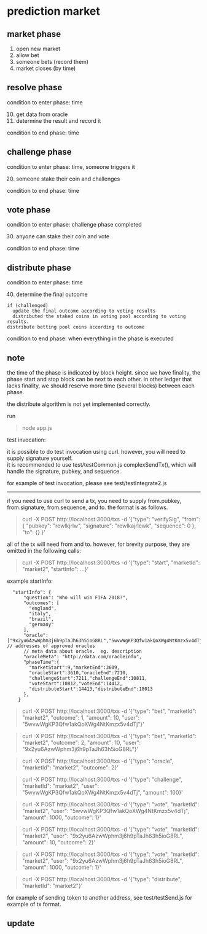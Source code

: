 prediction market
=======================

## market phase
1. open new market
2. allow bet
3. someone bets (record them)
4. market closes (by time)

## resolve phase

condition to enter phase: time

10. get data from oracle
11. determine the result and record it

condition to end phase: time

## challenge phase

condition to enter phase: time, someone triggers it

20. someone stake their coin and challenges

condition to end phase: time

## vote phase

condition to enter phase: challenge phase completed

30. anyone can stake their coin and vote

condition to end phase: time

## distribute phase
condition to enter phase: time

40. determine the final outcome

```
if (challenged)
  update the final outcome according to voting results
  distributed the staked coins in voting pool according to voting results.
distribute betting pool coins according to outcome
```

condition to end phase: when everything in the phase is executed




## note

the time of the phase is indicated by block height.  since we have finality, the
phase start and stop block can be next to each other.  in other ledger that
lacks finality, we should reserve more time (several blocks) between each phase.  


the distribute algorithm is not yet implemented correctly.



run
> node app.js


test invocation:

it is possible to do test invocation using curl.  however, you will need to supply signature yourself.  
it is recommended to use test/testCommon.js complexSendTx(), which will handle the signature, pubkey, and sequence.  

for example of test invocation, please see test/testIntegrate2.js

--------

if you need to use curl to send a tx, you need to supply from.pubkey, from.signature, from.sequence, and to.  the format is as follows.
> curl -X POST http://localhost:3000/txs -d '{"type": "verifySig", "from": { "pubkey": "rewlkjrlw", "signature": "rewlkajrlewk", "sequence": 0 }, "to": {} }'

all of the tx will need from and to.  however, for brevity purpose, they are omitted in the following calls:

> curl -X POST http://localhost:3000/txs -d '{"type": "start", "marketId": "market2", "startInfo": ...}'

example startInfo:
```
  "startInfo": {
      "question": "Who will win FIFA 2018?",
      "outcomes": [
        "england",
        "italy",
        "brazil",
        "germany"
      ],
      "oracle": ["9x2yu6AzwWphm3j6h9pTaJh63h5ioG8RL","5wvwWgKP3Qfw1akQoXWg4NtKmzx5v4dTj"], // addresses of approved oracles
      // meta data about oracle.  eg. description
      "oracleMeta": "http://data.com/oracleinfo",
      "phaseTime":{
        "marketStart":9,"marketEnd":3609,
        "oracleStart":3610,"oracleEnd":7210,
        "challengeStart":7211,"challengeEnd":10811,
        "voteStart":10812,"voteEnd":14412,
        "distributeStart":14413,"distributeEnd":18013
      },
    }
```

> curl -X POST http://localhost:3000/txs -d '{"type": "bet", "marketId": "market2", "outcome": 1, "amount": 10, "user": "5wvwWgKP3Qfw1akQoXWg4NtKmzx5v4dTj"}'

> curl -X POST http://localhost:3000/txs -d '{"type": "bet", "marketId": "market2", "outcome": 2, "amount": 10, "user": "9x2yu6AzwWphm3j6h9pTaJh63h5ioG8RL"}'

> curl -X POST http://localhost:3000/txs -d '{"type": "oracle", "marketId": "market2", "outcome": 2}'

> curl -X POST http://localhost:3000/txs -d '{"type": "challenge", "marketId": "market2", "user": "5wvwWgKP3Qfw1akQoXWg4NtKmzx5v4dTj", "amount": 100}'

> curl -X POST http://localhost:3000/txs -d '{"type": "vote", "marketId": "market2", "user": "5wvwWgKP3Qfw1akQoXWg4NtKmzx5v4dTj", "amount": 1000, "outcome": 1}'

> curl -X POST http://localhost:3000/txs -d '{"type": "vote", "marketId": "market2", "user": "9x2yu6AzwWphm3j6h9pTaJh63h5ioG8RL", "amount": 10, "outcome": 2}'

> curl -X POST http://localhost:3000/txs -d '{"type": "vote", "marketId": "market2", "user": "9x2yu6AzwWphm3j6h9pTaJh63h5ioG8RL", "amount": 1000, "outcome": 1}'

> curl -X POST http://localhost:3000/txs -d '{"type": "distribute", "marketId": "market2"}'

for example of sending token to another address, see test/testSend.js for example of tx format.

## update
